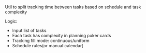 Util to split tracking time between tasks based on schedule and task complexity

Logic:

- Input list of tasks
- Each task has complexity in planning poker cards
- Tracking fill mode: continuous/uniform
- Schedule rules(or manual calendar)
